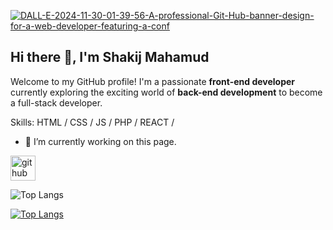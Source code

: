 <a href="https://ibb.co.com/PMVtTh7"><img src="https://i.ibb.co.com/8bQXz5W/DALL-E-2024-11-30-01-39-56-A-professional-Git-Hub-banner-design-for-a-web-developer-featuring-a-conf.webp" alt="DALL-E-2024-11-30-01-39-56-A-professional-Git-Hub-banner-design-for-a-web-developer-featuring-a-conf" border="0"></a>

## Hi there 👋, I'm Shakij Mahamud

Welcome to my GitHub profile! I'm a passionate **front-end developer** currently exploring the exciting world of **back-end development** to become a full-stack developer.

Skills: HTML / CSS / JS / PHP /  REACT /

- 🔭 I’m currently working on this page. 


[<img src='https://cdn.jsdelivr.net/npm/simple-icons@3.0.1/icons/github.svg' alt='github' height='40'>](https://github.com/shakijmahamud10)  

![Top Langs](https://github-readme-stats.vercel.app/api/top-langs/?shakijmahamud10=anuraghazra&layout=compact)


[![Top Langs](https://github-readme-stats.vercel.app/api/top-langs/?username=shakijmahamud10)](https://github.com/anuraghazra/github-readme-stats)
